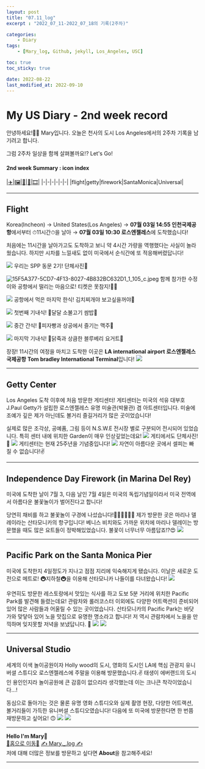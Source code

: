 ```yaml
---
layout: post
title: "07.11_log"
excerpt : "2022_07_11-2022_07_18의 기록(2주차)"

categories:
    - Diary
tags:
    - [Mary_log, Github, jekyll, Los_Angeles, USC]

toc: true
toc_sticky: true

date: 2022-08-22
last_modified_at: 2022-09-10
---
```

# My US Diary - 2nd week record
안녕하세요!🙋‍♀️ Mary입니다.
오늘은 천사의 도시 Los Angeles에서의 2주차 기록을 남기려고 합니다.


그럼 2주차 일상을 함께 살펴볼까요!? Let's Go!

#### 2nd week Summary : icon index
|[✈️](#flight)|[🖼](#getty-center)|[🎇](#independence-day-firework-in-marina-del-rey)|[🎡](#pacific-park-on-the-santa-monica-pier)|[🎞](#universal-studio)|
|-|-|-|-|-|-|
|flight|getty|firework|SantaMonica|Universal|
***
## Flight
Korea(Incheon) → United States(Los Angeles)
→ **07월 03일 14:55 인천국제공항**에서부터
⏱11시간⏱을 날아
→ **07월 03일 10:30 로스엔젤레스**에 도착했습니다!

처음에는 11시간을 날아가고도 도착하고 보니 약 4시간 가량을 역행했다는 사실이 놀라웠습니다. 하지만 시차를 느낄새도 없이 미국에서 순식간에 또 적응해버렸답니다!

![](/images/8B1D2282-6E6C-4CEF-9ABC-1C3D5348099F_1_105_c.jpeg)
우리는 SPP 동문 2기! 단체사진📸

![15F5A377-5CD7-4F13-8027-4B832BC632D1_1_105_c.jpeg](/images/15F5A377-5CD7-4F13-8027-4B832BC632D1_1_105_c.jpeg)
함께 참가한 수정이와 공항에서 떨리는 마음으로! 티켓은 못참지!🙆‍♀️

![](/images/E69F978C-5F0B-4414-AFBC-C3F9202F40E9_1_105_c.jpeg)
공항에서 먹은 마지막 한식! 김치찌개야 보고싶을꺼야🥹

![](/images/1_airport2.jpeg)
첫번째 기내식! 🍚달달 소불고기 쌈밥🍚

![](/images/1_airport.jpeg)
중간 간식! 🍕피자빵과 상공에서 즐기는 맥주🍺

![](/images/484FA9FF-AB09-4D3C-AA53-D197E621A0B7_1_105_c.jpeg)
마지막 기내식! 🍚닭죽과 상큼한 블루베리 요거트🍚

장장! 11시간의 여정을 마치고 도착한 이곳은
**LA international airport 로스엔젤레스 국제공항**
**Tom bradley International Terminal**입니다!
![](/images/97A50BA9-74EC-45BC-988E-B5D5C38BC0B0_1_105_c.jpeg)
***
## Getty Center
Los Angeles 도착 이후에 처음 방문한 게티센터!
게티센터는 미국의 석유 대부호 J.Paul Getty가 설립한 로스엔젤레스 유명 미술관(박물관) 겸 아트센터입니다.
미술에 조예가 깊은 제가 아닌데도 볼거리 즐길거리가 많은 곳이었습니다!

실제로 많은 조각상, 공예품, 그림 등이 N.S.W.E 전시장 별로 구분되어 전시되어 있었습니다. 특히 센터 내에 위치한 Garden이 매우 인상깊었는데요!
![](/images/5B13EDBC-8032-4360-9C4F-2A24C99DAD7E_1_105_c.jpeg)
게티에서도 단체사진!📸
![](/images/533D5F80-BF34-41EA-9156-9A383B81D4ED_1_105_c.jpeg)
게티센터는 현재 25주년을 기념중입니다!
![](/images/418EF30C-2C80-4000-859F-952B912E7B4C_1_105_c.jpeg)
자연이 아름다운 곳에서 셀피는 빠질 수 없습니다!✌️
***
## Independence Day Firework (in Marina Del Rey)
미국에 도착한 날이 7월 3, 다음 날인 7월 4일은 미국의 독립기념일이라서 미국 전역에서 아름다운 불꽃놀이가 벌어진다고 합니다!

당연히 채비를 하고 불꽃놀이 구경에 나섰습니다!👩‍🎤🧑‍🎤👨‍🎤
제가 방문한 곳은 마리나 델레이라는 산타모니카의 항구입니다! 베니스 비치와도 가까운 위치에 마리나 델레이는 방문했을 때도 많은 요트들이 정박해있었습니다.
불꽃이 너무너무 아름답죠!?😍
![](/images/0B198F5B-CD00-429C-8BB2-AAAE09ACF990_1_105_c.jpeg)
***
## Pacific Park on the Santa Monica Pier
미국에 도착한지 4일정도가 지나고 점점 지리에 익숙해지게 됐습니다. 이날은 새로운 도전으로 메트로! 🚇지하철🚇을 이용해 산타모니카 나들이를 다녀왔습니다!
![](/images//EE9D3F60-BAE5-493D-B385-64FE1084CB3D_1_105_c.jpeg)

우연히도 방문한 레스토랑에서 맛있는 식사를 하고 도보 5분 거리에 위치한 Pacific Park를 발견해 들렸는데요! 관람차와 롤러코스터 이외에도 다양한 어트랙션이 준비되어있어 많은 사람들과 어울릴 수 있는 곳이었습니다. 산타모니카의 Pacific Park는 바닷가와 맞닿아 있어 노을 맛집으로 유명한 명소라고 합니다! 저 역시 관람차에서 노을을 만끽하며 잊지못할 저녁을 보냈답니다. 🥰
![](/images/47B2DF32-8B37-4EEC-9ADB-E9C50509C925_1_105_c.jpeg)
![](/images/A54184BA-5FC7-41D2-B714-B85A3C243E4B_1_105_c.jpeg)
***
## Universal Studio
세계의 이색 놀이공원이자 Holly wood의 도시, 영화의 도시인 LA에 핵심 관광지 유니버셜 스튜디오 로스엔젤레스에 주말을 이용해 방문했습니다.✌️ 태생이 에버랜드의 도시인 용인인지라 놀이공원에 큰 감흥이 없으리라 생각했는데 이는 크나큰 착각이었습니다...!

동심으로 돌아가는 것은 물론 유명 영화 스튜디오와 실제 촬영 현장, 다양한 어트랙션, 볼거리들이 가득한 유니버셜 스튜디오였습니다! 다음에 또 미국에 방문한다면 한 번쯤 재방문하고 싶어요! 🙃
![](/images/E247D94A-CD59-4520-9A87-9E56A8496B7C_1_105_c.jpeg)
![](/images/3F7FB394-18D7-4282-B8BF-BB85D08756E6_1_105_c.jpeg)


***
**Hello I'm Mary🐰**
</br>[🐰홈으로 이동🐰](http://poong-hyerim.github.io/)
[✍️ Mary._.log ✍️](https://velog.io/@poonghr)
</br>저에 대해 더많은 정보를 방문하고 싶다면 **About**을 참고해주세요!
***